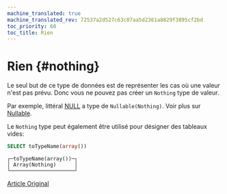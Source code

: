 ```yaml
---
machine_translated: true
machine_translated_rev: 72537a2d527c63c07aa5d2361a8829f3895cf2bd
toc_priority: 60
toc_title: Rien
---
```


# Rien {#nothing}

Le seul but de ce type de données est de représenter les cas où une valeur n'est pas prévu. Donc vous ne pouvez pas créer un `Nothing` type de valeur.

Par exemple, littéral [NULL](../../../sql-reference/syntax.md#null-literal) a type de `Nullable(Nothing)`. Voir plus sur [Nullable](../../../sql-reference/data-types/nullable.md).

Le `Nothing` type peut également être utilisé pour désigner des tableaux vides:

``` sql
SELECT toTypeName(array())
```

``` text
┌─toTypeName(array())─┐
│ Array(Nothing)      │
└─────────────────────┘
```

[Article Original](https://clickhouse.tech/docs/en/data_types/special_data_types/nothing/) <!--hide-->
